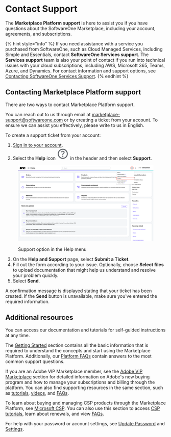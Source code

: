 # Contact Support

The **Marketplace Platform** **support** is here to assist you if you have questions about the SoftwareOne Marketplace, including your account, agreements, and subscriptions.&#x20;

{% hint style="info" %}
If you need assistance with a service you purchased from SoftwareOne, such as Cloud Managed Services, including Simple and Essentials, contact **SoftwareOne Services support**. The **Services support** team is also your point of contact if you run into technical issues with your cloud subscriptions, including AWS, Microsoft 365, Teams, Azure, and Dynamics. For contact information and support options, see [Contacting SoftwareOne Services Support](https://docs.softwareone.cloud/kbgeneral/Base-version/Published/contacting-softwareone-support).
{% endhint %}

## Contacting Marketplace Platform support

There are two ways to contact Marketplace Platform support.

You can reach out to us through email at [marketplace-support@softwareone.com](mailto:marketplace-support@softwareone.com) or by creating a ticket from your account. To ensure we can assist you effectively, please write to us in English.

To create a support ticket from your account:

1. [Sign in to your account](https://portal.platform.softwareone.com).&#x20;
2. Select the **Help** icon <img src="../.gitbook/assets/icon_support.png" alt="" data-size="line"> in the header and then select **Support**.&#x20;

<figure><img src="../.gitbook/assets/contact_support.png" alt=""><figcaption><p>Support option in the Help menu</p></figcaption></figure>

3. On the **Help and Support** page, select **Submit a Ticket**.
4. Fill out the form according to your issue. Optionally, choose **Select files** to upload documentation that might help us understand and resolve your problem quickly.
5. Select **Send**.&#x20;

A confirmation message is displayed stating that your ticket has been created. If the **Send** button is unavailable, make sure you've entered the required information.&#x20;

## Additional resources

You can access our documentation and tutorials for self-guided instructions at any time.&#x20;

The [Getting Started](../marketplace-platform/getting-started/) section contains all the basic information that is required to understand the concepts and start using the Marketplace Platform. Additionally, our [Platform FAQs](faqs/) contain answers to the most common support questions.

If you are an Adobe VIP Marketplace member, see the [Adobe VIP Marketplace](../extensions/adobe-vip-marketplace/) section for detailed information on Adobe's new buying program and how to manage your subscriptions and billing through the platform. You can also find supporting resources in the same section, such as [tutorials](../extensions/adobe-vip-marketplace/tutorials-and-videos/), [videos](../extensions/adobe-vip-marketplace/webinars-and-videos.md), and [FAQs](../extensions/adobe-vip-marketplace/faqs/).

To learn about buying and managing CSP products through the Marketplace Platform, see [Microsoft CSP](../extensions/microsoft-cloud-solution-provider/). You can also use this section to access [CSP tutorials,](../extensions/microsoft-cloud-solution-provider/tutorials-and-videos/) learn about renewals, and view [FAQs](../extensions/microsoft-cloud-solution-provider/faqs/).

For help with your password or account settings, see [Update Password](faqs/update-password.md) and [Settings](../modules-and-features/settings/).
